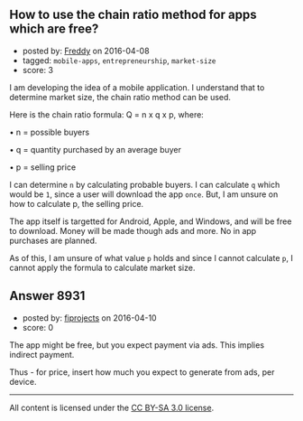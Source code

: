 ## How to use the chain ratio method for apps which are free?

- posted by: [Freddy](https://stackexchange.com/users/5442051/freddy) on 2016-04-08
- tagged: `mobile-apps`, `entrepreneurship`, `market-size`
- score: 3

<p>I am developing the idea of a mobile application. I understand that to determine market size, the chain ratio method can be used.</p>

<p>Here is the chain ratio formula:  Q = n x q x p, where:</p>

<p>•   n = possible buyers</p>

<p>•   q = quantity purchased by an average buyer</p>

<p>•   p = selling price</p>

<p>I can determine <code>n</code> by calculating probable buyers. I can calculate <code>q</code> which would be <code>1</code>, since a user will download the app <code>once</code>. But, I am unsure on how to calculate p, the selling price.</p>

<p>The app itself is targetted for Android, Apple, and Windows, and will be free to download. Money will be made though ads and more. No in app purchases are planned. </p>

<p>As of this, I am unsure of what value <code>p</code> holds and since I cannot calculate <code>p</code>, I cannot apply the formula to calculate market size.</p>



## Answer 8931

- posted by: [fiprojects](https://stackexchange.com/users/5370155/fiprojects) on 2016-04-10
- score: 0

<p>The app might be free, but you expect payment via ads. This implies indirect payment.</p>

<p>Thus - for price, insert how much you expect to generate from ads, per device.</p>




---

All content is licensed under the [CC BY-SA 3.0 license](https://creativecommons.org/licenses/by-sa/3.0/).
